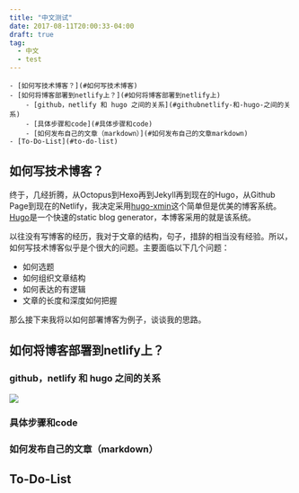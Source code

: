 ```yaml
---
title: "中文测试"
date: 2017-08-11T20:00:33-04:00
draft: true
tag:
  - 中文
  - test
---
```

<!-- TOC depthFrom:1 depthTo:6 withLinks:1 updateOnSave:1 orderedList:0 -->

	- [如何写技术博客？](#如何写技术博客)
	- [如何将博客部署到netlify上？](#如何将博客部署到netlify上)
		- [github，netlify 和 hugo 之间的关系](#githubnetlify-和-hugo-之间的关系)
		- [具体步骤和code](#具体步骤和code)
		- [如何发布自己的文章（markdown）](#如何发布自己的文章markdown)
	- [To-Do-List](#to-do-list)

<!-- /TOC -->

## 如何写技术博客？
终于，几经折腾，从Octopus到Hexo再到Jekyll再到现在的Hugo，从Github Page到现在的Netlify，我决定采用[hugo-xmin](https://xmin.yihui.name)这个简单但是优美的博客系统。[Hugo](https://hugo.io)是一个快速的static blog generator，本博客采用的就是该系统。

以往没有写博客的经历，我对于文章的结构，句子，措辞的相当没有经验。所以，如何写技术博客似乎是个很大的问题。主要面临以下几个问题：
- 如何选题
- 如何组织文章结构
- 如何表达的有逻辑
- 文章的长度和深度如何把握

那么接下来我将以如何部署博客为例子，谈谈我的思路。

## 如何将博客部署到netlify上？
### github，netlify 和 hugo 之间的关系
<img src='https://g.gravizo.com/svg?
 digraph G {
   main -> parse -> execute;
   main -> init;
   main -> cleanup;
   execute -> make_string;
   execute -> printf
   init -> make_string;
   main -> printf;
   execute -> compare;
 }
'/>

### 具体步骤和code
### 如何发布自己的文章（markdown）

## To-Do-List
